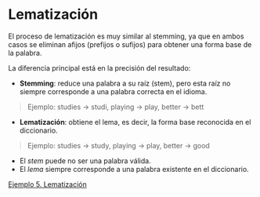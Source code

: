 # Lematización

El proceso de lematización es muy similar al stemming, ya que en ambos casos se eliminan afijos (prefijos o sufijos) para obtener una forma base de la palabra.

La diferencia principal está en la precisión del resultado:

- **Stemming**: reduce una palabra a su raíz (stem), pero esta raíz no siempre corresponde a una palabra correcta en el idioma.

> Ejemplo: studies → studi, playing → play, better → bett

- **Lematización**: obtiene el lema, es decir, la forma base reconocida en el diccionario.

>Ejemplo: studies → study, playing → play, better → good

- El _stem_ puede no ser una palabra válida.
- El _lema_ siempre corresponde a una palabra existente en el diccionario.


[Ejemplo 5. Lematización](./code/lemmatization.ipynb)